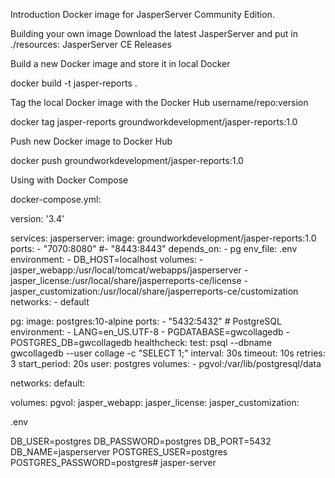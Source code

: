 Introduction
Docker image for JasperServer Community Edition.

Building your own image
Download the latest JasperServer and put in ./resources: JasperServer CE Releases

Build a new Docker image and store it in local Docker

docker build -t jasper-reports .

Tag the local Docker image with the Docker Hub username/repo:version

docker tag jasper-reports groundworkdevelopment/jasper-reports:1.0

Push new Docker image to Docker Hub

docker push groundworkdevelopment/jasper-reports:1.0

Using with Docker Compose

docker-compose.yml:

version: '3.4'

services:
  jasperserver:
    image: groundworkdevelopment/jasper-reports:1.0
    ports:
      - "7070:8080"
      #- "8443:8443"
    depends_on:
      - pg
    env_file: .env
    environment:
      - DB_HOST=localhost
    volumes:
      - jasper_webapp:/usr/local/tomcat/webapps/jasperserver
      - jasper_license:/usr/local/share/jasperreports-ce/license
      - jasper_customization:/usr/local/share/jasperreports-ce/customization
    networks:
      - default

  pg:
    image: postgres:10-alpine
    ports:
      - "5432:5432"   # PostgreSQL
    environment:
      - LANG=en_US.UTF-8
      - PGDATABASE=gwcollagedb
      - POSTGRES_DB=gwcollagedb
    healthcheck:
      test: psql --dbname gwcollagedb --user collage -c "SELECT 1;"
      interval: 30s
      timeout: 10s
      retries: 3
      start_period: 20s
    user: postgres
    volumes:
      - pgvol:/var/lib/postgresql/data

networks:
  default:

volumes:
  pgvol:
  jasper_webapp:
  jasper_license:
  jasper_customization:
  
.env

DB_USER=postgres
DB_PASSWORD=postgres
DB_PORT=5432
DB_NAME=jasperserver
POSTGRES_USER=postgres
POSTGRES_PASSWORD=postgres# jasper-server
